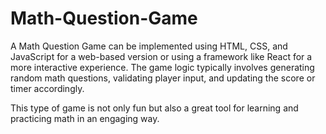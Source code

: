 # Math-Question-Game
A Math Question Game can be implemented using HTML, CSS, and JavaScript for a web-based version or using a framework like React for a more interactive experience. The game logic typically involves generating random math questions, validating player input, and updating the score or timer accordingly.

This type of game is not only fun but also a great tool for learning and practicing math in an engaging way.

